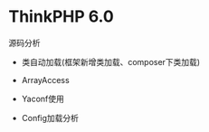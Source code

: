 ThinkPHP 6.0
===============

源码分析

* 类自动加载(框架新增类加载、composer下类加载)

* ArrayAccess

* Yaconf使用

* Config加载分析